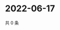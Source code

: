 # 2022-06-17

共 0 条

<!-- BEGIN WEIBO -->
<!-- 最后更新时间 Fri Jun 17 2022 13:08:49 GMT+0800 (China Standard Time) -->

<!-- END WEIBO -->
